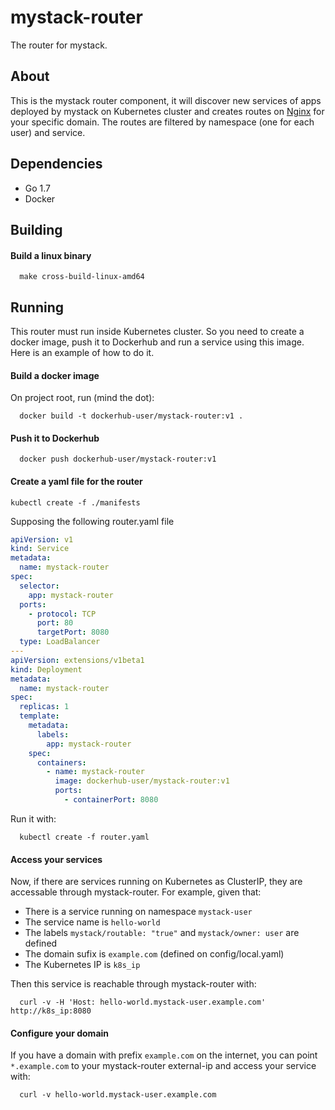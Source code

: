 mystack-router
==============

The router for mystack.

## About
This is the mystack router component, it will discover new services of apps deployed by mystack on Kubernetes cluster and creates routes on [Nginx](http://nginx.org) for your specific domain.
The routes are filtered by namespace (one for each user) and service. 

## Dependencies
* Go 1.7
* Docker

## Building
#### Build a linux binary
```shell
  make cross-build-linux-amd64
```


## Running
This router must run inside Kubernetes cluster. So you need to create a docker image, push it to Dockerhub and run a service using this image. 
Here is an example of how to do it.

#### Build a docker image
On project root, run (mind the dot):
```shell
  docker build -t dockerhub-user/mystack-router:v1 .
```

#### Push it to Dockerhub
```shell
  docker push dockerhub-user/mystack-router:v1
```

#### Create a yaml file for the router
```
kubectl create -f ./manifests
```
Supposing the following router.yaml file
```yaml
apiVersion: v1
kind: Service
metadata:
  name: mystack-router
spec:
  selector:
    app: mystack-router
  ports:
    - protocol: TCP
      port: 80
      targetPort: 8080
  type: LoadBalancer
---
apiVersion: extensions/v1beta1
kind: Deployment
metadata:
  name: mystack-router
spec:
  replicas: 1
  template:
    metadata:
      labels:
        app: mystack-router
    spec:
      containers:
        - name: mystack-router
          image: dockerhub-user/mystack-router:v1
          ports:
            - containerPort: 8080
```
Run it with:
```shell
  kubectl create -f router.yaml
```

#### Access your services
Now, if there are services running on Kubernetes as ClusterIP, they are accessable through mystack-router.
For example, given that:
* There is a service running on namespace `mystack-user`
* The service name is `hello-world`
* The labels `mystack/routable: "true"` and `mystack/owner: user` are defined
* The domain sufix is `example.com` (defined on config/local.yaml)
* The Kubernetes IP is `k8s_ip`

Then this service is reachable through mystack-router with:
```shell
  curl -v -H 'Host: hello-world.mystack-user.example.com' http://k8s_ip:8080
```

#### Configure your domain

If you have a domain with prefix `example.com` on the internet, you can point `*.example.com` to your mystack-router external-ip and access your service with:
```shell
  curl -v hello-world.mystack-user.example.com
```
